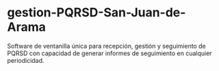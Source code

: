 # gestion-PQRSD-San-Juan-de-Arama
Software de ventanilla única para recepción, gestión y seguimiento de PQRSD con capacidad de generar informes de seguimiento en cualquier periodicidad.
